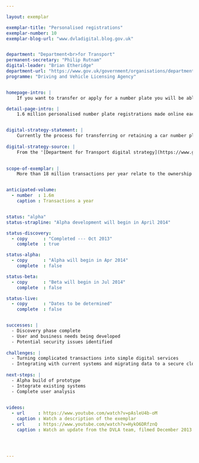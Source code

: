 ```yaml
---

layout: exemplar

exemplar-title: "Personalised registrations"
exemplar-number: 10
exemplar-blog-url: "www.dvladigital.blog.gov.uk"


department: "Department<br>for Transport"
permanent-secretary: "Philip Rutnam"
digital-leader: "Brian Etheridge"
department-url: "https://www.gov.uk/government/organisations/department-for-transport"
programme: "Driving and Vehicle Licensing Agency"


homepage-intro: |
    If you want to transfer or apply for a number plate you will be able do so online, without having to visit a DVLA office

detail-page-intro: |
    1.6 million personalised number plate registrations made online each year


digital-strategy-statement: |
    Currently the process for transferring or retaining a car number plate and related services is a paper transaction, often carried out at a DVLA local Office. This process will be digitised so the customer or an intermediary can do it online.
    
digital-strategy-source: |
    From the '[Department for Transport digital strategy](https://www.gov.uk/government/publications/department-for-transport-digital-strategy)' – December 2012
    

scope-of-exemplar: |
    More than 18 million transactions per year relate to the ownership and status of vehicles (eg death of owner, purchase / destruction / export of car). A further 1.6m transactions related to personalised registration (eg buying the number plate, transferring it to another car, etc). The exemplar was scoped as all large vehicle transactions except those affected by abolishing the tax disc and those already highly digitised. Discovery revealed that easily digitisable activity falls into 3 domains – vehicle ownership / status, personalised registration and data sharing – all 3 depend on good vehicle records.


anticipated-volume:
  - number  : 1.6m
    caption : Transactions a year


status: "alpha"
status-strapline: "Alpha development will begin in April 2014"

status-discovery:
  - copy      : "Completed --- Oct 2013"
    complete  : true

status-alpha:
  - copy      : "Alpha will begin in Apr 2014"
    complete  : false

status-beta:
  - copy      : "Beta will begin in Jul 2014"
    complete  : false

status-live:
  - copy      : "Dates to be determined"
    complete  : false


successes: |
  - Discovery phase complete
  - User and business needs being developed
  - Potential security issues identified
  
challenges: |
  - Turning complicated transactions into simple digital services
  - Integrating with current systems and migrating data to a secure cloud environment
  
next-steps: |
  - Alpha build of prototype
  - Integrate existing systems
  - Complete user analysis
  

videos:
  - url     : https://www.youtube.com/watch?v=pAsleU4b-oM
    caption : Watch a description of the exemplar
  - url     : https://www.youtube.com/watch?v=HykO6DRfznQ
    caption : Watch an update from the DVLA team, filmed December 2013




---
```




